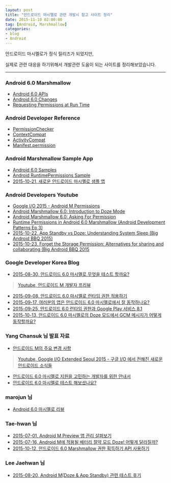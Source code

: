 ```yaml
---
layout: post
title: "안드로이드 마시멜로 관련 개발시 참고 사이트 정리"
date: 2015-11-10 02:00:00
tag: [Android, Marshmallow]
categories:
- blog
- Android
---
```


안드로이드 마시멜로가 정식 릴리즈가 되었지만,

실제로 관련 대응을 하기위해서 개발관련 도움이 되는 사이트를 정리해보았습니다.

<!--more-->

- - -

### Android 6.0 Marshmallow
- [Android 6.0 APIs](http://developer.android.com/intl/ko/about/versions/marshmallow/android-6.0.html)
- [Android 6.0 Changes](http://developer.android.com/intl/ko/about/versions/marshmallow/android-6.0-changes.html)
- [Requesting Permissions at Run Time](https://developer.android.com/intl/ko/training/permissions/requesting.html)

### Android Developer Reference
- [PermissionChecker](http://developer.android.com/reference/android/support/v4/content/PermissionChecker.html)
- [ContextCompat](http://developer.android.com/reference/android/support/v4/content/ContextCompat.html)
- [ActivityCompat](http://developer.android.com/reference/android/support/v4/app/ActivityCompat.html)
- [Manifest.permission](http://developer.android.com/reference/android/Manifest.permission.html)

### Android Marshmallow Sample App
- [Android 6.0 Samples](http://developer.android.com/intl/ko/about/versions/marshmallow/samples.html)
- [Android RuntimePermissions Sample](https://github.com/googlesamples/android-RuntimePermissions)
- [2015-10-21, 새로운 안드로이드 마시멜로 샘플 앱](http://googledevkr.blogspot.kr/2015/10/blog-post.html)

### Android Developers Youtube
- [Google I/O 2015 - Android M Permissions](https://youtu.be/f17qe9vZ8RM)
- [Android Marshmallow 6.0: Introduction to Doze Mode](https://youtu.be/N72ksDKrX6c)
- [Android Marshmallow 6.0: Asking For Permission](https://youtu.be/iZqDdvhTZj0)
- [Runtime Permissions in Android 6.0 Marshmallow (Android Development Patterns Ep 3)](https://youtu.be/C8lUdPVSzDk)
- [2015-10-22, App Standby vs Doze: Understanding System Sleep (Big Android BBQ 2015)](https://www.youtube.com/watch?v=Rwshwq_vI1s)
- [2015-10-23, Forget the Storage Permission: Alternatives for sharing and collaborating (Big Android BBQ 2015](https://www.youtube.com/watch?v=C28pvd2plBA)

### Google Developer Korea Blog
- [2015-08-30, 안드로이드 6.0 마시멜로 무엇을 테스트 할까요?](http://googledevkr.blogspot.kr/2015/08/testyourapponandroid60.html)

> [Youtube, 안드로이드 M 개발자 프리뷰](https://www.youtube.com/watch?v=Tq3u_utuhPE)

- [2015-09-08, 안드로이드 6.0 마시멜로 런타임 권한 적용하기](http://googledevkr.blogspot.kr/2015/09/android60runtimepermission.html)
- [2015-09-17, 여러분의 앱은 안드로이드 6.0 마시멜로에서 잘 동작하나요?](http://googledevkr.blogspot.kr/2015/09/testyourapponandroid60.html)
- [2015-09-25, 안드로이드 6.0 런타임 권한과 Google Play 서비스 8.1](http://googledevkr.blogspot.kr/2015/09/playservice81android60.html)
- [2015-10-13, 안드로이드 6.0 마시멜로의 Doze 모드에서 GCM 메시지가 어떻게 동작할까요?](http://googledevkr.blogspot.kr/2015/10/gcmonandroid-doze.html)

### Yang Chansuk 님 발표 자료
- [안드로이드 M의 주요 변경 사항 ](http://www.slideshare.net/chansukyang/m-50490336)

> [Youtube, Google I/O Extended Seoul 2015 - 구글 I/O 에서 전해진 새로운 안드로이드 소식들 ](https://youtu.be/X8eQn2E6GKw?list=PLF_OUznA3RTQqIf_m2noTbqVl6CLIaEOg)

- [안드로이드 6.0 마시멜로 지원을 고민하는 개발자를 위한 안내서](http://www.slideshare.net/chansukyang/60-53873120)
- [안드로이드 6.0 마시멜로 테스트 해보셨나요?](http://www.slideshare.net/chansukyang/60-52925575)

### marojun 님
- [Android 6.0 마시멜로 리뷰](https://medium.com/marojuns-android/%EC%A2%80-%EB%8D%94-%EC%83%9D%EA%B0%81%ED%95%B4%EB%B3%B8-android-m-%EB%A6%AC%EB%B7%B0-13fbb98c9a87)

### Tae-hwan 님
- [2015-07-01, Android M Preview 앱 관리 살펴보기](http://thdev.net/629)
- [2015-07-16, Android M에 적용될 배터리 절약 모드 Doze! 어떻게 달라질까?](http://thdev.net/632)
- [2015-10-12, 안드로이드 6.0 Marshmallow 권한 획득하기 API 사용하기](http://thdev.net/634)

### Lee Jaehwan 님
- [2015-08-20, Android M(Doze & App Standby) 관련 테스트 후기](http://jhlee8379.cafe24.com/archives/2268)
